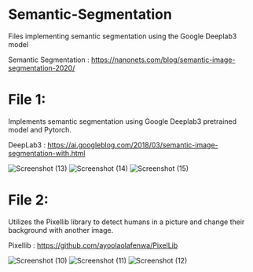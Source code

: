 # Semantic-Segmentation
Files implementing semantic segmentation using the Google Deeplab3 model

Semantic Segmentation : https://nanonets.com/blog/semantic-image-segmentation-2020/

# File 1:

Implements semantic segmentation using Google Deeplab3 pretrained model and Pytorch.

DeepLab3 : https://ai.googleblog.com/2018/03/semantic-image-segmentation-with.html

![Screenshot (13)](https://user-images.githubusercontent.com/37247296/112284415-3a499b80-8caf-11eb-8353-9dbcbeb5dd1d.png)
![Screenshot (14)](https://user-images.githubusercontent.com/37247296/112284419-3ae23200-8caf-11eb-8a3f-7c3fd5d57a01.png)
![Screenshot (15)](https://user-images.githubusercontent.com/37247296/112284409-39186e80-8caf-11eb-8291-7fac76c93f61.png)

# File 2:

Utilizes the Pixellib library to detect humans in a picture and change their background with another image.

Pixellib : https://github.com/ayoolaolafenwa/PixelLib

![Screenshot (10)](https://user-images.githubusercontent.com/37247296/112284675-7bda4680-8caf-11eb-8bd1-963ef55266de.png)
![Screenshot (11)](https://user-images.githubusercontent.com/37247296/112284677-7c72dd00-8caf-11eb-8a01-2158ce2c3386.png)
![Screenshot (12)](https://user-images.githubusercontent.com/37247296/112284662-7aa91980-8caf-11eb-95d8-6afe9b2e8598.png)

